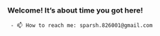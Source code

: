 ### Welcome! It’s about time you got here!
     - 📫 How to reach me: sparsh.826001@gmail.com























